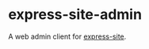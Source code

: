 # express-site-admin
A web admin client for [express-site](https://github.com/panlina/express-site).

